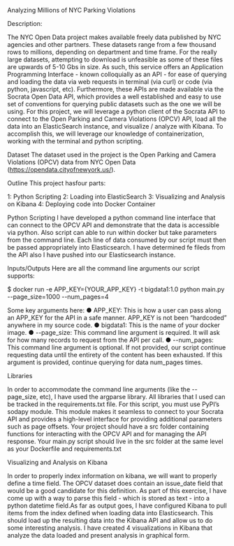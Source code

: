 Analyzing Millions of NYC Parking Violations

Description:

The NYC Open Data project makes available freely data published by NYC agencies and other partners. These datasets range from a few thousand rows to millions, depending on department and time frame. For the really large datasets, attempting to download is unfeasible as some of these files are upwards of 5-10 Gbs in size. As such, this service offers an Application Programming Interface - known colloquially as an API - for ease of querying and loading the data via web requests in terminal (via curl) or code (via python, javascript, etc). Furthermore, these APIs are made available via the Socrata Open Data API, which provides a well established and easy to use set of conventions for querying public datasets such as the one we will be using. For this project, we will leverage a python client of the Socrata API to connect to the Open Parking and Camera Violations (OPCV) API, load all the data into an ElasticSearch instance, and visualize / analyze with Kibana. To accomplish this, we will leverage our knowledge of containerization, working with the terminal and python scripting. 

Dataset
The dataset used in the project is the Open Parking and Camera Violations (OPCV) data from NYC Open Data (https://opendata.cityofnewyork.us/).

Outline
This project hasfour parts:

1:  Python Scripting
2:  Loading into ElasticSearch
3:  Visualizing and Analysis on Kibana
4:  Deploying code into Docker Container

Python Scripting
I have developed a python command line interface that can connect to the OPCV API and demonstrate that the data is accessible via python.
Also script can able to run within docker but take parameters from the command line. Each line of data consumed by our script must then be passed appropriately into Elasticsearch.
I have determined fe fileds from the API also I have pushed into our Elasticsearch instance.

Inputs/Outputs
Here are all the command line arguments our script supports:

$ docker run -e APP_KEY={YOUR_APP_KEY} -t bigdata1:1.0 python main.py --page_size=1000 --num_pages=4

Some key arguments here:
●	APP_KEY: This is how a user can pass along an APP_KEY for the API in a safe manner. APP_KEY is not been “hardcoded” anywhere in my source code.
●	bigdata1: This is the name of your docker image. 
●	--page_size: This command line argument is required. It will ask for how many records to request from the API per call.
●	--num_pages: This command line argument is optional. If not provided, our script continue requesting data until the entirety of the content has been exhausted. If this argument is provided, continue querying for data num_pages times.


Libraries

In order to accommodate the command line arguments (like the --page_size, etc), I have used the argparse library. 
All libraries that I used can be tracked in the requirements.txt file.
For this script, you must use PyPI’s sodapy module. This module makes it seamless to connect to your Socrata API and provides a high-level interface for providing additional parameters such as page offsets.
Your project should have a src folder containing functions for interacting with the OPCV API and for managing the API response. Your main.py script should live in the src folder at the same level as your Dockerfile and requirements.txt

Visualizing and Analysis on Kibana

In order to properly index information on kibana, we will want to properly define a time field. The OPCV dataset does contain an issue_date  field that would be a good candidate for this definition. As part of this exercise, I have come up with a way to parse this field - which is stored as text - into a python datetime field.As far as output goes, I have configured Kibana to pull items from the index defined when loading data into Elasticsearch. This should load up the resulting data into the Kibana API and allow us to do some interesting analysis. I have created 4 visualizations in Kibana that analyze the data loaded and present analysis in graphical form. 


